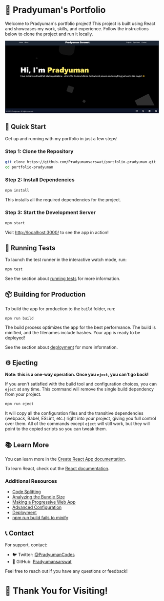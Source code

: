# 🌟 Pradyuman's Portfolio

Welcome to Pradyuman's portfolio project! This project is built using React and showcases my work, skills, and experience. Follow the instructions below to clone the project and run it locally.

![Portfolio Preview](public/portfolio.png)

## 🚀 Quick Start

Get up and running with my portfolio in just a few steps!

### Step 1: Clone the Repository

```bash
git clone https://github.com/Pradyumansarswat/portfolio-pradyuman.git
cd portfolio-pradyuman
```

### Step 2: Install Dependencies

```bash
npm install
```

This installs all the required dependencies for the project.

### Step 3: Start the Development Server

```bash
npm start
```

Visit [http://localhost:3000/](http://localhost:3000/) to see the app in action!

## 🧪 Running Tests

To launch the test runner in the interactive watch mode, run:

```bash
npm test
```

See the section about [running tests](https://facebook.github.io/create-react-app/docs/running-tests) for more information.

## 📦 Building for Production

To build the app for production to the `build` folder, run:

```bash
npm run build
```

The build process optimizes the app for the best performance. The build is minified, and the filenames include hashes. Your app is ready to be deployed!

See the section about [deployment](https://facebook.github.io/create-react-app/docs/deployment) for more information.

## ⚙️ Ejecting

**Note: this is a one-way operation. Once you `eject`, you can't go back!**

If you aren't satisfied with the build tool and configuration choices, you can `eject` at any time. This command will remove the single build dependency from your project.

```bash
npm run eject
```

It will copy all the configuration files and the transitive dependencies (webpack, Babel, ESLint, etc.) right into your project, giving you full control over them. All of the commands except `eject` will still work, but they will point to the copied scripts so you can tweak them.

## 📚 Learn More

You can learn more in the [Create React App documentation](https://facebook.github.io/create-react-app/docs/getting-started).

To learn React, check out the [React documentation](https://reactjs.org/).

### Additional Resources

- [Code Splitting](https://facebook.github.io/create-react-app/docs/code-splitting)
- [Analyzing the Bundle Size](https://facebook.github.io/create-react-app/docs/analyzing-the-bundle-size)
- [Making a Progressive Web App](https://facebook.github.io/create-react-app/docs/making-a-progressive-web-app)
- [Advanced Configuration](https://facebook.github.io/create-react-app/docs/advanced-configuration)
- [Deployment](https://facebook.github.io/create-react-app/docs/deployment)
- [npm run build fails to minify](https://facebook.github.io/create-react-app/docs/troubleshooting#npm-run-build-fails-to-minify)

## 📞 Contact

For support, contact:

- 🐦 Twitter: [@PradyumanCodes](https://x.com/PradyumanCodes)
- 📌 GitHub: [Pradyumansarswat](https://github.com/Pradyumansarswat)

Feel free to reach out if you have any questions or feedback!

# 🎉 Thank You for Visiting!

